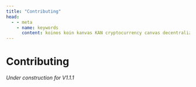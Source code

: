 ```yaml
---
title: "Contributing"
head:
  - - meta
    - name: keywords
      content: koinos koin kanvas KAN cryptocurrency canvas decentralized description pixel war r/place rplace
---
```


# Contributing

_Under construction for V1.1.1_
